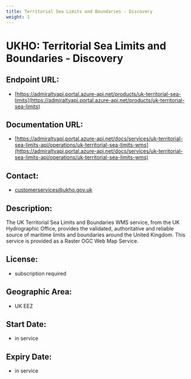 ```yaml
---
title: Territorial Sea Limits and Boundaries - Discovery
weight: 1
---
```


# UKHO: Territorial Sea Limits and Boundaries - Discovery

## Endpoint URL:
 - [https://admiraltyapi.portal.azure-api.net/products/uk-territorial-sea-limits](https://admiraltyapi.portal.azure-api.net/products/uk-territorial-sea-limits)

## Documentation URL:
 - [https://admiraltyapi.portal.azure-api.net/docs/services/uk-territorial-sea-limits-api/operations/uk-territorial-sea-limits-wms](https://admiraltyapi.portal.azure-api.net/docs/services/uk-territorial-sea-limits-api/operations/uk-territorial-sea-limits-wms)

## Contact:
 - [customerservices@ukho.gov.uk](mailto:customerservices@ukho.gov.uk)

## Description:
The UK Territorial Sea Limits and Boundaries WMS service, from the UK Hydrographic Office, provides the validated, authoritative and reliable source of maritime limits and boundaries around the United Kingdom. This service is provided as a Raster OGC Web Map Service.

## License:
 - subscription required

## Geographic Area:
 - UK EEZ

## Start Date:
 - in service

## Expiry Date:
 - in service

